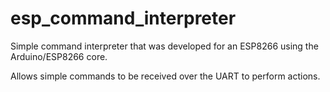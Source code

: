 # esp_command_interpreter

Simple command interpreter that was developed for an ESP8266 using the Arduino/ESP8266 core.

Allows simple commands to be received over the UART to perform actions.
